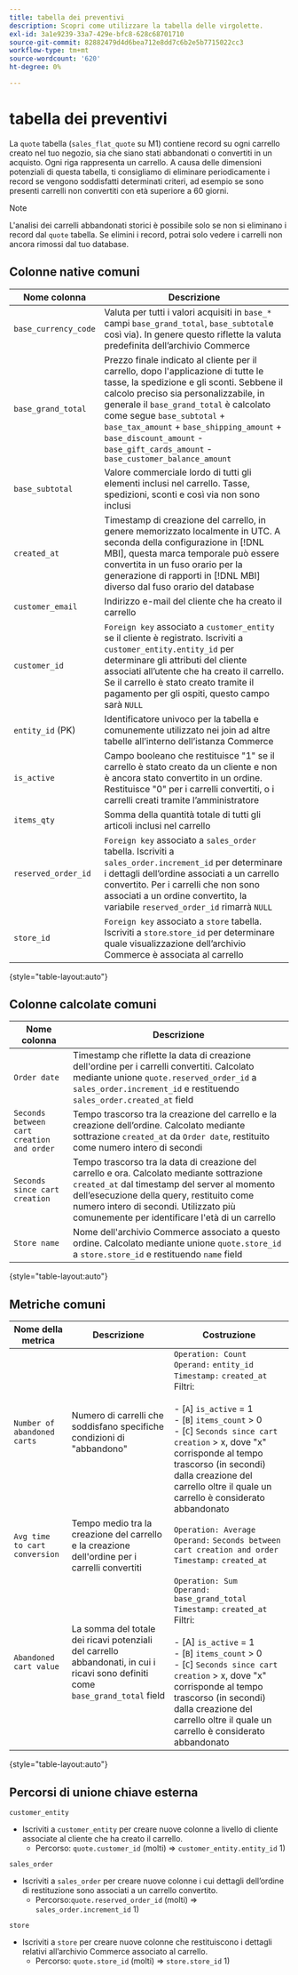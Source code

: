 ```yaml
---
title: tabella dei preventivi
description: Scopri come utilizzare la tabella delle virgolette.
exl-id: 3a1e9239-33a7-429e-bfc8-628c68701710
source-git-commit: 82882479d4d6bea712e8dd7c6b2e5b7715022cc3
workflow-type: tm+mt
source-wordcount: '620'
ht-degree: 0%

---
```


# tabella dei preventivi

La `quote` tabella (`sales_flat_quote` su M1) contiene record su ogni carrello creato nel tuo negozio, sia che siano stati abbandonati o convertiti in un acquisto. Ogni riga rappresenta un carrello. A causa delle dimensioni potenziali di questa tabella, ti consigliamo di eliminare periodicamente i record se vengono soddisfatti determinati criteri, ad esempio se sono presenti carrelli non convertiti con età superiore a 60 giorni.

>[!NOTE]
>
>L&#39;analisi dei carrelli abbandonati storici è possibile solo se non si eliminano i record dal `quote` tabella. Se elimini i record, potrai solo vedere i carrelli non ancora rimossi dal tuo database.

## Colonne native comuni

| **Nome colonna** | **Descrizione** |
|---|---|
| `base_currency_code` | Valuta per tutti i valori acquisiti in `base_*` campi `base_grand_total`, `base_subtotal`e così via). In genere questo riflette la valuta predefinita dell’archivio Commerce |
| `base_grand_total` | Prezzo finale indicato al cliente per il carrello, dopo l&#39;applicazione di tutte le tasse, la spedizione e gli sconti. Sebbene il calcolo preciso sia personalizzabile, in generale il `base_grand_total` è calcolato come segue `base_subtotal` + `base_tax_amount` + `base_shipping_amount` + `base_discount_amount` - `base_gift_cards_amount` - `base_customer_balance_amount` |
| `base_subtotal` | Valore commerciale lordo di tutti gli elementi inclusi nel carrello. Tasse, spedizioni, sconti e così via non sono inclusi |
| `created_at` | Timestamp di creazione del carrello, in genere memorizzato localmente in UTC. A seconda della configurazione in [!DNL MBI], questa marca temporale può essere convertita in un fuso orario per la generazione di rapporti in [!DNL MBI] diverso dal fuso orario del database |
| `customer_email` | Indirizzo e-mail del cliente che ha creato il carrello |
| `customer_id` | `Foreign key` associato a `customer_entity` se il cliente è registrato. Iscriviti a `customer_entity.entity_id` per determinare gli attributi del cliente associati all’utente che ha creato il carrello. Se il carrello è stato creato tramite il pagamento per gli ospiti, questo campo sarà `NULL` |
| `entity_id` (PK) | Identificatore univoco per la tabella e comunemente utilizzato nei join ad altre tabelle all’interno dell’istanza Commerce |
| `is_active` | Campo booleano che restituisce &quot;1&quot; se il carrello è stato creato da un cliente e non è ancora stato convertito in un ordine. Restituisce &quot;0&quot; per i carrelli convertiti, o i carrelli creati tramite l’amministratore |
| `items_qty` | Somma della quantità totale di tutti gli articoli inclusi nel carrello |
| `reserved_order_id` | `Foreign key` associato a `sales_order` tabella. Iscriviti a `sales_order.increment_id` per determinare i dettagli dell’ordine associati a un carrello convertito. Per i carrelli che non sono associati a un ordine convertito, la variabile `reserved_order_id` rimarrà `NULL` |
| `store_id` | `Foreign key` associato a `store` tabella. Iscriviti a `store`.`store_id` per determinare quale visualizzazione dell’archivio Commerce è associata al carrello |

{style=&quot;table-layout:auto&quot;}

## Colonne calcolate comuni

| **Nome colonna** | **Descrizione** |
|---|---|
| `Order date` | Timestamp che riflette la data di creazione dell&#39;ordine per i carrelli convertiti. Calcolato mediante unione `quote.reserved_order_id` a `sales_order.increment_id` e restituendo `sales_order.created_at` field |
| `Seconds between cart creation and order` | Tempo trascorso tra la creazione del carrello e la creazione dell’ordine. Calcolato mediante sottrazione `created_at` da `Order date`, restituito come numero intero di secondi |
| `Seconds since cart creation` | Tempo trascorso tra la data di creazione del carrello e ora. Calcolato mediante sottrazione `created_at` dal timestamp del server al momento dell’esecuzione della query, restituito come numero intero di secondi. Utilizzato più comunemente per identificare l&#39;età di un carrello |
| `Store name` | Nome dell&#39;archivio Commerce associato a questo ordine. Calcolato mediante unione `quote.store_id` a `store.store_id` e restituendo `name` field |

{style=&quot;table-layout:auto&quot;}

## Metriche comuni

| **Nome della metrica** | **Descrizione** | **Costruzione** |
|---|---|---|
| `Number of abandoned carts` | Numero di carrelli che soddisfano specifiche condizioni di &quot;abbandono&quot; | `Operation: Count`<br/>`Operand:` `entity_id`<br/>`Timestamp:` `created_at`<br/>Filtri:<br><br>- \[`A`\] `is_active` = 1<br>- \[`B`\] `items_count` > 0<br>- \[`C`\] `Seconds since cart creation` > x, dove &quot;x&quot; corrisponde al tempo trascorso (in secondi) dalla creazione del carrello oltre il quale un carrello è considerato abbandonato |
| `Avg time to cart conversion` | Tempo medio tra la creazione del carrello e la creazione dell&#39;ordine per i carrelli convertiti | `Operation: Average`<br>`Operand:` `Seconds between cart creation and order`<br>`Timestamp:` `created_at` |
| `Abandoned cart value` | La somma del totale dei ricavi potenziali del carrello abbandonati, in cui i ricavi sono definiti come `base_grand_total` field | `Operation: Sum`<br>`Operand:` `base_grand_total`<br>`Timestamp:` `created_at`<br>Filtri:<br><br>- \[A\] `is_active` = 1<br>- \[`B`\] `items_count` > 0<br>- \[`C`\] `Seconds since cart creation` > x, dove &quot;x&quot; corrisponde al tempo trascorso (in secondi) dalla creazione del carrello oltre il quale un carrello è considerato abbandonato |

{style=&quot;table-layout:auto&quot;}

## Percorsi di unione chiave esterna

`customer_entity`

* Iscriviti a `customer_entity` per creare nuove colonne a livello di cliente associate al cliente che ha creato il carrello.
   * Percorso: `quote.customer_id` (molti) => `customer_entity.entity_id` 1)

`sales_order`

* Iscriviti a `sales_order` per creare nuove colonne i cui dettagli dell’ordine di restituzione sono associati a un carrello convertito.
   * Percorso:`quote.reserved_order_id` (molti) => `sales_order.increment_id` 1)

`store`

* Iscriviti a `store` per creare nuove colonne che restituiscono i dettagli relativi all’archivio Commerce associato al carrello.
   * Percorso: `quote.store_id` (molti) => `store.store_id` 1)
